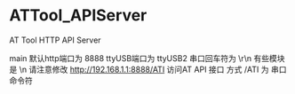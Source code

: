 # ATTool_APIServer
AT Tool HTTP API Server

main 默认http端口为 8888 ttyUSB端口为 ttyUSB2 串口回车符为 \r\n 有些模块是 \n  请注意修改
http://192.168.1.1:8888/ATI  访问AT API 接口 方式  /ATI 为 串口命令符
